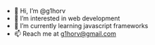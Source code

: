 - 👋 Hi, I’m @g1horv
- 👀 I’m interested in web development
- 🌱 I’m currently learning javascript frameworks
- 📫 Reach me at g1horv@gmail.com

<!---
g1horv/g1horv is a ✨ special ✨ repository because its `README.md` (this file) appears on your GitHub profile.
You can click the Preview link to take a look at your changes.
--->
